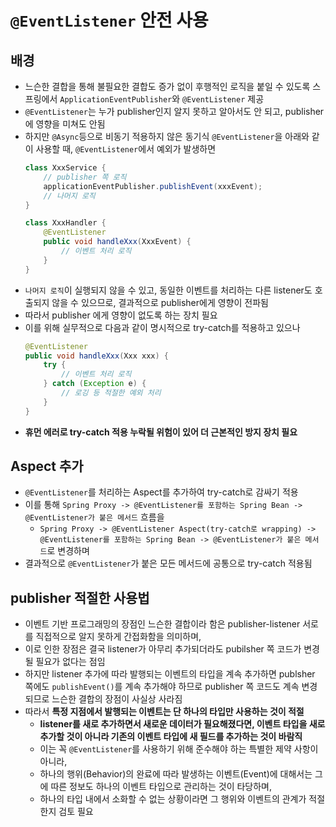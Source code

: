 # `@EventListener` 안전 사용

## 배경

- 느슨한 결합을 통해 불필요한 결합도 증가 없이 후행적인 로직을 붙일 수 있도록 스프링에서 `ApplicationEventPublisher`와 `@EventListener` 제공
- `@EventListener`는 누가 publisher인지 알지 못하고 알아서도 안 되고, publisher에 영향을 미쳐도 안됨
- 하지만 `@Async`등으로 비동기 적용하지 않은 동기식 `@EventListener`을 아래와 같이 사용할 때, `@EventListener`에서 예외가 발생하면 
    ```java
    class XxxService {
        // publisher 쪽 로직
        applicationEventPublisher.publishEvent(xxxEvent);
        // 나머지 로직
    }
    
    class XxxHandler {
        @EventListener
        public void handleXxx(XxxEvent) {
            // 이벤트 처리 로직
        }
    }
    ``` 
- `나머지 로직`이 실행되지 않을 수 있고, 동일한 이벤트를 처리하는 다른 listener도 호출되지 않을 수 있으므로, 결과적으로 publisher에게 영향이 전파됨
- 따라서 publisher 에게 영향이 없도록 하는 장치 필요
- 이를 위해 실무적으로 다음과 같이 명시적으로 try-catch를 적용하고 있으나
    ```java
	@EventListener
	public void handleXxx(Xxx xxx) {
	    try {
	        // 이벤트 처리 로직
	    } catch (Exception e) {
	        // 로깅 등 적절한 예외 처리
	    }
	}
    ```
- **휴먼 에러로 try-catch 적용 누락될 위험이 있어 더 근본적인 방지 장치 필요**

## Aspect 추가

- `@EventListener`를 처리하는 Aspect를 추가하여 try-catch로 감싸기 적용
- 이를 통해 `Spring Proxy -> @EventListener를 포함하는 Spring Bean -> @EventListener가 붙은 메서드` 흐름을
  - `Spring Proxy -> @EventListener Aspect(try-catch로 wrapping) -> @EventListener를 포함하는 Spring Bean -> @EventListener가 붙은 메서드`로 변경하며
- 결과적으로 `@EventListener`가 붙은 모든 메서드에 공통으로 try-catch 적용됨


## publisher 적절한 사용법

- 이벤트 기반 프로그래밍의 장점인 느슨한 결합이라 함은 publisher-listener 서로를 직접적으로 알지 못하게 간접화함을 의미하며,
- 이로 인한 장점은 결국 listener가 아무리 추가되더라도 pubilsher 쪽 코드가 변경될 필요가 없다는 점임
- 하지만 listener 추가에 따라 발행되는 이벤트의 타입을 계속 추가하면 publsher 쪽에도 `publishEvent()`를 계속 추가해야 하므로 publisher 쪽 코드도 계속 변경되므로 느슨한 결합의 장점이 사실상 사라짐
- 따라서 **특정 지점에서 발행되는 이벤트는 단 하나의 타입만 사용하는 것이 적절**
  - **listener를 새로 추가하면서 새로운 데이터가 필요해졌다면, 이벤트 타입을 새로 추가할 것이 아니라 기존의 이벤트 타입에 새 필드를 추가하는 것이 바람직**
  - 이는 꼭 `@EventListener`를 사용하기 위해 준수해야 하는 특별한 제약 사항이 아니라,
  - 하나의 행위(Behavior)의 완료에 따라 발생하는 이벤트(Event)에 대해서는 그에 따른 정보도 하나의 이벤트 타입으로 관리하는 것이 타당하며,
  - 하나의 타입 내에서 소화할 수 없는 상황이라면 그 행위와 이벤트의 관계가 적절한지 검토 필요

